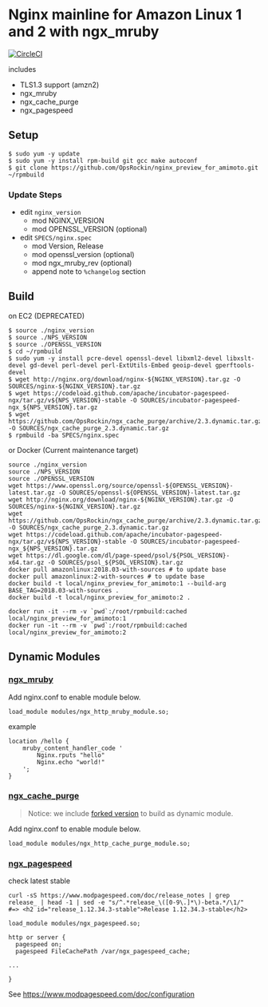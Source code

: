 # Nginx mainline for Amazon Linux 1 and 2 with ngx_mruby

[![CircleCI](https://circleci.com/gh/digitalcube/amimoto-nginx_mainline_for_amazon_linux.svg?style=svg)](https://circleci.com/gh/digitalcube/amimoto-nginx_mainline_for_amazon_linux)

includes

- TLS1.3 support (amzn2)
- ngx_mruby
- ngx_cache_purge
- ngx_pagespeed

## Setup

```
$ sudo yum -y update
$ sudo yum -y install rpm-build git gcc make autoconf
$ git clone https://github.com/OpsRockin/nginx_preview_for_amimoto.git ~/rpmbuild
```

### Update Steps

- edit `nginx_version`
  - mod NGINX_VERSION
  - mod OPENSSL_VERSION (optional)
- edit `SPECS/nginx.spec`
  - mod Version, Release
  - mod openssl_version (optional)
  - mod ngx_mruby_rev (optional)
  - append note to `%changelog` section

## Build

on EC2 (DEPRECATED)

```
$ source ./nginx_version
$ source ./NPS_VERSION
$ source ./OPENSSL_VERSION
$ cd ~/rpmbuild
$ sudo yum -y install pcre-devel openssl-devel libxml2-devel libxslt-devel gd-devel perl-devel perl-ExtUtils-Embed geoip-devel gperftools-devel
$ wget http://nginx.org/download/nginx-${NGINX_VERSION}.tar.gz -O SOURCES/nginx-${NGINX_VERSION}.tar.gz
$ wget https://codeload.github.com/apache/incubator-pagespeed-ngx/tar.gz/v${NPS_VERSION}-stable -O SOURCES/incubator-pagespeed-ngx_${NPS_VERSION}.tar.gz
$ wget https://github.com/OpsRockin/ngx_cache_purge/archive/2.3.dynamic.tar.gz -O SOURCES/ngx_cache_purge_2.3.dynamic.tar.gz
$ rpmbuild -ba SPECS/nginx.spec
```

or Docker (Current maintenance target)

```
source ./nginx_version
source ./NPS_VERSION
source ./OPENSSL_VERSION
wget https://www.openssl.org/source/openssl-${OPENSSL_VERSION}-latest.tar.gz -O SOURCES/openssl-${OPENSSL_VERSION}-latest.tar.gz
wget http://nginx.org/download/nginx-${NGINX_VERSION}.tar.gz -O SOURCES/nginx-${NGINX_VERSION}.tar.gz
wget https://github.com/OpsRockin/ngx_cache_purge/archive/2.3.dynamic.tar.gz -O SOURCES/ngx_cache_purge_2.3.dynamic.tar.gz
wget https://codeload.github.com/apache/incubator-pagespeed-ngx/tar.gz/v${NPS_VERSION}-stable -O SOURCES/incubator-pagespeed-ngx_${NPS_VERSION}.tar.gz
wget https://dl.google.com/dl/page-speed/psol/${PSOL_VERSION}-x64.tar.gz -O SOURCES/psol_${PSOL_VERSION}.tar.gz
docker pull amazonlinux:2018.03-with-sources # to update base
docker pull amazonlinux:2-with-sources # to update base
docker build -t local/nginx_preview_for_amimoto:1 --build-arg BASE_TAG=2018.03-with-sources .
docker build -t local/nginx_preview_for_amimoto:2 .

docker run -it --rm -v `pwd`:/root/rpmbuild:cached local/nginx_preview_for_amimoto:1
docker run -it --rm -v `pwd`:/root/rpmbuild:cached local/nginx_preview_for_amimoto:2
```


## Dynamic Modules

### [ngx_mruby](https://github.com/matsumoto-r/ngx_mruby)

Add nginx.conf to enable module below.

```
load_module modules/ngx_http_mruby_module.so;
```

example

```
location /hello {
    mruby_content_handler_code '
        Nginx.rputs "hello"
        Nginx.echo "world!"
    ';
}
```


### [ngx_cache_purge](https://github.com/FRiCKLE/ngx_cache_purge)

> Notice: we include [forked version](https://github.com/OpsRockin/ngx_cache_purge) to build as dynamic module.

Add nginx.conf to enable module below.

```
load_module modules/ngx_http_cache_purge_module.so;
```


### [ngx_pagespeed](https://www.modpagespeed.com/)

check latest stable

```
curl -sS https://www.modpagespeed.com/doc/release_notes | grep release_ | head -1 | sed -e "s/^.*release_\([0-9\.]*\)-beta.*/\1/"
#=> <h2 id="release_1.12.34.3-stable">Release 1.12.34.3-stable</h2>
```

```
load_module modules/ngx_pagespeed.so;
```

```
http or server {
  pagespeed on;
  pagespeed FileCachePath /var/ngx_pagespeed_cache;

...

}
```

See https://www.modpagespeed.com/doc/configuration
